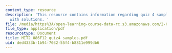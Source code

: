 ```yaml
---
content_type: resource
description: 'This resource contains information regarding quiz 4 sample problems
  with solutions. '
file: /media/https%3A/open-learning-course-data-rc.s3.amazonaws.com/2-086-numerical-computation-for-mechanical-engineers-fall-2012/ded4333b1b94703255f4b8811e999db6_MIT2_086F12_quiz4_study.pdf
file_type: application/pdf
resourcetype: Document
title: MIT2_086F12_quiz4_samples.pdf
uid: ded4333b-1b94-7032-55f4-b8811e999db6
---
```

